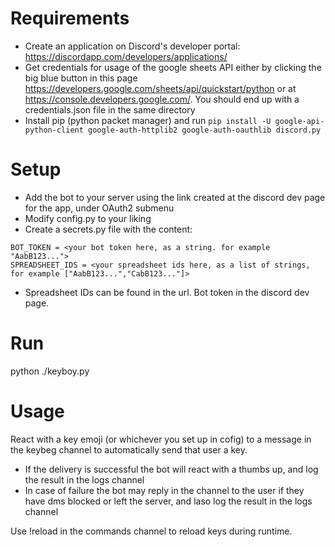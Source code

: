 # Requirements

* Create an application on Discord's developer portal: https://discordapp.com/developers/applications/
* Get credentials for usage of the google sheets API either by clicking the big blue button in this page https://developers.google.com/sheets/api/quickstart/python or at https://console.developers.google.com/. You should end up with a credentials.json file in the same directory
* Install pip (python packet manager) and run `pip install -U google-api-python-client google-auth-httplib2 google-auth-oauthlib discord.py`

# Setup

* Add the bot to your server using the link created at the discord dev page for the app, under OAuth2 submenu
* Modify config.py to your liking
* Create a secrets.py file with the content:

```
BOT_TOKEN = <your bot token here, as a string. for example "AabB123...">
SPREADSHEET_IDS = <your spreadsheet ids here, as a list of strings, for example ["AabB123...","CabB123..."]>
```

* Spreadsheet IDs can be found in the url. Bot token in the discord dev page.

# Run

python ./keyboy.py

# Usage

React with a key emoji (or whichever you set up in cofig) to a message in the keybeg channel to automatically send that user a key. 
* If the delivery is successful the bot will react with a thumbs up, and log the result in the logs channel
* In case of failure the bot may reply in the channel to the user if they have dms blocked or left the server, and laso log the result in the logs channel

Use !reload in the commands channel to reload keys during runtime.
